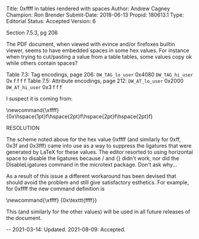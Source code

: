 Title:       0xffff in tables rendered with spaces
Author:      Andrew Cagney
Champion:    Ron Brender
Submit-Date: 2018-06-13
Propid:      180613.1
Type:        Editorial
Status:      Accepted
Version:     6

Section 7.5.3, pg 206

The PDF document, when viewed with evince and/or firefoxes 
builtin viewer, seems to have embedded spaces in some hex values.
For instance when trying to cut/pasting a value from a table tables,
some values copy ok while others contain spaces?

Table 7.3: Tag encodings, page 206:
     `DW_TAG_lo_user`                 0x4080
     `DW_TAG_hi_user`                 0x f f f f
Table 7.5: Attribute encodings, page 212:
     `DW_AT_lo_user`                  0x2000
     `DW_AT_hi_user`                  0x3 f f f

I suspect it is coming from:

\newcommand{\xffff}     {0x\hspace{1pt}f\hspace{2pt}f\hspace{2pt}f\hspace{2pt}f}

RESOLUTION

The scheme noted above for the hex value 0xffff (and similarly for 0xff, 0x3f and
0x3fff) came into use as a way to suppress the ligatures that were generated by
LaTeX for these values. The editor resorted to using horizontal space to disable
the ligatures because \/ and {} didn't work, nor did the DisableLigatures command
in the microtext package. Don't ask why...

As a result of this issue a different workaround has been devised that should avoid
the problem and still give satisfactory esthetics. For example, for 0xffff the new
command definition is

\newcommand{\xffff} {0x\texttt{ffff}}

This (and similarly for the other values) will be used in all future releases of the
document.

--
2021-03-14:  Updated.
2021-08-09:  Accepted.
